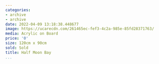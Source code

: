 ```yaml
---
categories:
- archive
- archive
date: 2022-04-09 13:18:38.448677
image: https://ucarecdn.com/261465ec-fef3-4c2a-985e-85fd28371763/
media: Acrylic on Board
price: '0'
size: 120cm x 90cm
sold: Sold
title: Half Moon Bay
...
```


